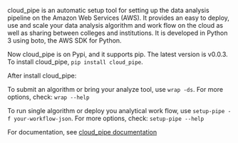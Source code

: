 cloud_pipe is an automatic setup tool for setting up the data analysis pipeline on the Amazon Web Services (AWS). It provides an easy to deploy, use and scale your data analysis algorithm and work flow on the cloud as well as sharing between colleges and institutions. It is developed in Python 3 using boto, the AWS SDK for Python.

Now cloud_pipe is on Pypi, and it supports pip. The latest version is v0.0.3. To install cloud_pipe, ```pip install cloud_pipe```. 

After install cloud_pipe:

To submit an algorithm or bring your analyze tool, use `wrap -ds`. For more options, check: `wrap --help`

To run single algorithm or deploy you analytical work flow, use `setup-pipe -f your-workflow-json`. For more options, check: `setup-pipe --help`

For documentation, see [cloud_pipe documentation](http://cloud-pipe.readthedocs.io/en/latest/)
